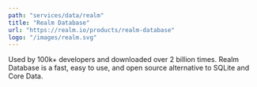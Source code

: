 ```yaml
---
path: "services/data/realm"
title: "Realm Database"
url: "https://realm.io/products/realm-database"
logo: "/images/realm.svg"
---
```


Used by 100k+ developers and downloaded over 2 billion times. Realm Database is a fast, easy to use, and open source alternative to SQLite and Core Data. 
